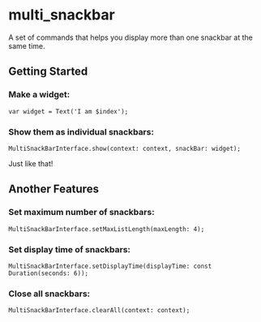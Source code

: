 # multi_snackbar

A set of commands that helps you display more than one snackbar at the same time.

## Getting Started

### Make a widget:
~~~
var widget = Text('I am $index');
~~~

### Show them as individual snackbars:
~~~
MultiSnackBarInterface.show(context: context, snackBar: widget);
~~~

Just like that!

## Another Features

### Set maximum number of snackbars:
~~~
MultiSnackBarInterface.setMaxListLength(maxLength: 4);
~~~

### Set display time of snackbars:
~~~
MultiSnackBarInterface.setDisplayTime(displayTime: const Duration(seconds: 6));
~~~

### Close all snackbars:
~~~
MultiSnackBarInterface.clearAll(context: context);
~~~

